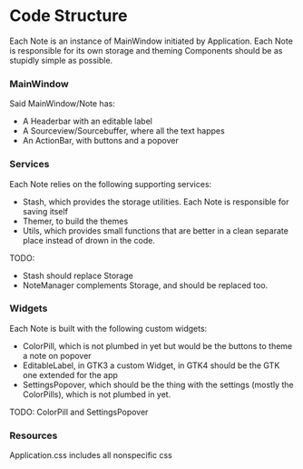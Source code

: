 # Code Structure

Each Note is an instance of MainWindow initiated by Application.
Each Note is responsible for its own storage and theming
Components should be as stupidly simple as possible.

### MainWindow
Said MainWindow/Note has:
 - A Headerbar with an editable label
 - A Sourceview/Sourcebuffer, where all the text happes
 - An ActionBar, with buttons and a popover

### Services
Each Note relies on the following supporting services:
 - Stash, which provides the storage utilities. Each Note is responsible for saving itself
 - Themer, to build the themes
 - Utils, which provides small functions that are better in a clean separate place instead of drown in the code.

TODO:
  - Stash should replace Storage
  - NoteManager complements Storage, and should be replaced too.

### Widgets
Each Note is built with the following custom widgets:
 - ColorPill, which is not plumbed in yet but would be the buttons to theme a note on popover
 - EditableLabel, in GTK3 a custom Widget, in GTK4 should be the GTK one extended for the app
 - SettingsPopover, which should be the thing with the settings (mostly the ColorPills), which is not plumbed in yet.

TODO: ColorPill and SettingsPopover


### Resources
Application.css includes all nonspecific css
